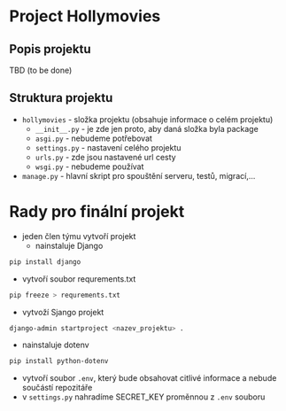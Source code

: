 # Project Hollymovies

## Popis projektu 
TBD (to be done)

## Struktura projektu
- `hollymovies` - složka projektu (obsahuje informace o celém projektu)
  - `__init__.py` - je zde jen proto, aby daná složka byla package
  - `asgi.py` - nebudeme potřebovat
  - `settings.py` - nastavení celého projektu
  - `urls.py` - zde jsou nastavené url cesty
  - `wsgi.py` - nebudeme používat
- `manage.py` - hlavní skript pro spouštění serveru, testů, migrací,... 

# Rady pro finální projekt
- jeden člen týmu vytvoří projekt
  - nainstaluje Django
```bash
pip install django  
```
  - vytvoří soubor requrements.txt
```bash
pip freeze > requrements.txt 
```
  - vytvoží Sjango projekt
```bash
django-admin startproject <nazev_projektu> .
```
  - nainstaluje dotenv
```bash
pip install python-dotenv
```
  - vytvoří soubor `.env`, který bude obsahovat citlivé informace a nebude součástí repozitáře
  - v `settings.py` nahradíme SECRET_KEY proměnnou z `.env` souboru 
